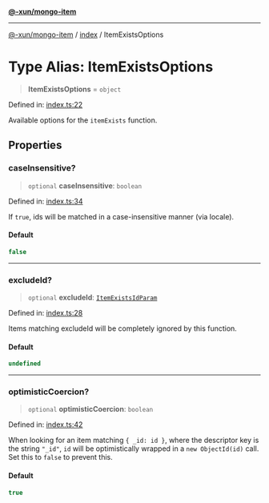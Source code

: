 [**@-xun/mongo-item**](../../README.md)

***

[@-xun/mongo-item](../../README.md) / [index](../README.md) / ItemExistsOptions

# Type Alias: ItemExistsOptions

> **ItemExistsOptions** = `object`

Defined in: [index.ts:22](https://github.com/Xunnamius/mongo-utils/blob/6d8fd135282108c666a758aaa66b65ddbaefc6f2/packages/mongo-item/src/index.ts#L22)

Available options for the `itemExists` function.

## Properties

### caseInsensitive?

> `optional` **caseInsensitive**: `boolean`

Defined in: [index.ts:34](https://github.com/Xunnamius/mongo-utils/blob/6d8fd135282108c666a758aaa66b65ddbaefc6f2/packages/mongo-item/src/index.ts#L34)

If `true`, ids will be matched in a case-insensitive manner (via locale).

#### Default

```ts
false
```

***

### excludeId?

> `optional` **excludeId**: [`ItemExistsIdParam`](ItemExistsIdParam.md)

Defined in: [index.ts:28](https://github.com/Xunnamius/mongo-utils/blob/6d8fd135282108c666a758aaa66b65ddbaefc6f2/packages/mongo-item/src/index.ts#L28)

Items matching excludeId will be completely ignored by this function.

#### Default

```ts
undefined
```

***

### optimisticCoercion?

> `optional` **optimisticCoercion**: `boolean`

Defined in: [index.ts:42](https://github.com/Xunnamius/mongo-utils/blob/6d8fd135282108c666a758aaa66b65ddbaefc6f2/packages/mongo-item/src/index.ts#L42)

When looking for an item matching `{ _id: id }`, where the descriptor key
is the string `"_id"`, `id` will be optimistically wrapped in a `new
ObjectId(id)` call. Set this to `false` to prevent this.

#### Default

```ts
true
```
